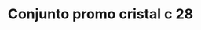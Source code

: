 ---
title: Conjunto promo cristal c 28
date: 
draft: false

# descripcion
description : Conjunto de cadena y dije con cristal. Largo de cadena 40, 45 o 50 cm a elección

materials: Plata 925

color: 

dimensions: 

code: 06-26-0771

type: "Conjuntos"

categories: []

price: $3.270,00

price_eftvo: $2.780,00

# Images
# first image will be shown in the product page
images:
  # - image: "images/path_to_image"
  # La ubicacion de las imagenes es imagenes/Conjuntos/Conjuntos.Cadena y Dije/06-26-0771-conjunto-promo-cristal-c-28
  - image: "./images/conjuntos/cadena_y_dije/06-26-0771-conjunto-promo-cristal-c-28.jpg"
---